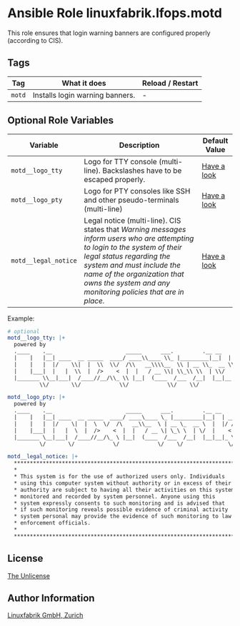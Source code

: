 # Ansible Role linuxfabrik.lfops.motd

This role ensures that login warning banners are configured properly (according to CIS).


## Tags

| Tag   | What it does | Reload / Restart |
| ---   | ------------ | ---------------- |
| `motd` | Installs login warning banners. | - |


## Optional Role Variables

| Variable | Description | Default Value |
| -------- | ----------- | ------------- |
| `motd__logo_tty` | Logo for TTY console (multi-line). Backslashes have to be escaped properly. | [Have a look](https://github.com/Linuxfabrik/lfops/blob/main/roles/motd/defaults/main.yml) |
| `motd__logo_pty` | Logo for PTY consoles like SSH and other pseudo-terminals (multi-line) | [Have a look](https://github.com/Linuxfabrik/lfops/blob/main/roles/motd/defaults/main.yml) |
| `motd__legal_notice` | Legal notice (multi-line). CIS states that *Warning messages inform users who are attempting to login to the system of their legal status regarding the system and must include the name of the organization that owns the system and any monitoring policies that are in place.* | [Have a look](https://github.com/Linuxfabrik/lfops/blob/main/roles/motd/defaults/main.yml) |

Example:
```yaml
# optional
motd__logo_tty: |+
  powered by
  .____    .__                       _____      ___.         .__ __
  |    |   |__| ____  __ _____  ____/ ____\\____ \\_ |_________|__|  | __
  |    |   |  |/    \\|  |  \\  \\/  /\\   __\\\\__  \\ | __ \\_  __ \\  |  |/ /
  |    |___|  |   |  \\  |  />    <  |  |   / __ \\| \\_\\ \\  | \\/  |    <
  |_______ \\__|___|  /____//__/\\_ \\ |__|  (____  /___  /__|  |__|__|_ \\
          \\/       \\/            \\/            \\/    \\/              \\/

motd__logo_pty: |+
  powered by
  .____    .__                       _____      ___.         .__ __
  |    |   |__| ____  __ _____  ____/ ____\____ \_ |_________|__|  | __
  |    |   |  |/    \|  |  \  \/  /\   __\\__  \ | __ \_  __ \  |  |/ /
  |    |___|  |   |  \  |  />    <  |  |   / __ \| \_\ \  | \/  |    <
  |_______ \__|___|  /____//__/\_ \ |__|  (____  /___  /__|  |__|__|_ \
          \/       \/            \/            \/    \/              \/

motd__legal_notice: |+
  ************************************************************************
  *                                                                      *
  * This system is for the use of authorized users only. Individuals     *
  * using this computer system without authority or in excess of their   *
  * authority are subject to having all their activities on this system  *
  * monitored and recorded by system personnel. Anyone using this        *
  * system expressly consents to such monitoring and is advised that     *
  * if such monitoring reveals possible evidence of criminal activity    *
  * system personal may provide the evidence of such monitoring to law   *
  * enforcement officials.                                               *
  *                                                                      *
  ************************************************************************
```


## License

[The Unlicense](https://unlicense.org/)


## Author Information

[Linuxfabrik GmbH, Zurich](https://www.linuxfabrik.ch)
